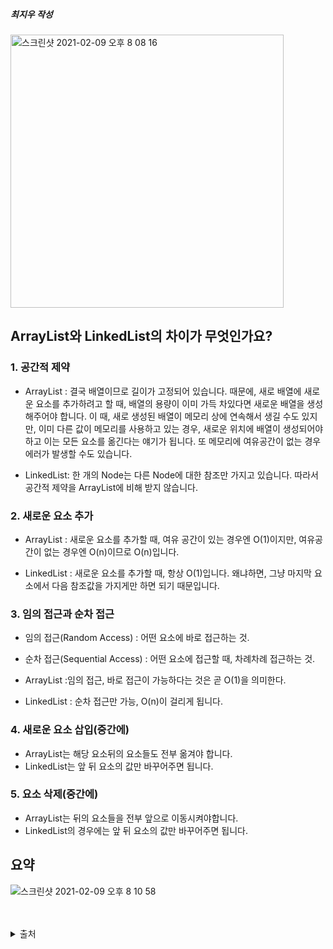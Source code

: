 ##### 최지우 작성 
<img width="437" alt="스크린샷 2021-02-09 오후 8 08 16" src="https://user-images.githubusercontent.com/29567741/107355241-8d59fb80-6b12-11eb-9601-a301e72adfb7.png">

## ArrayList와 LinkedList의 차이가 무엇인가요?

### 1. 공간적 제약
- ArrayList : 결국 배열이므로 길이가 고정되어 있습니다. 때문에, 새로 배열에 새로운 요소를 추가하려고 할 때, 배열의 용량이 이미 가득 차있다면 새로운 배열을 생성해주어야 합니다. 이 때, 새로 생성된 배열이 메모리 상에 연속해서 생길 수도 있지만, 이미 다른 값이 메모리를 사용하고 있는 경우, 새로운 위치에 배열이 생성되어야 하고 이는 모든 요소를 옮긴다는 얘기가 됩니다. 또 메모리에 여유공간이 없는 경우 에러가 발생할 수도 있습니다.

- LinkedList: 한 개의 Node는 다른 Node에 대한 참조만 가지고 있습니다. 따라서 공간적 제약을 ArrayList에 비해 받지 않습니다.

### 2. 새로운 요소 추가
- ArrayList : 새로운 요소를 추가할 때, 여유 공간이 있는 경우엔 O(1)이지만, 여유공간이 없는 경우엔 O(n)이므로 O(n)입니다.

- LinkedList : 새로운 요소를 추가할 때, 항상 O(1)입니다. 왜냐하면, 그냥 마지막 요소에서 다음 참조값을 가지게만 하면 되기 때문입니다.

### 3. 임의 접근과 순차 접근
- 임의 접근(Random Access) : 어떤 요소에 바로 접근하는 것. 
- 순차 접근(Sequential Access) : 어떤 요소에 접근할 때, 차례차례 접근하는 것.

- ArrayList :임의 접근, 바로 접근이 가능하다는 것은 곧 O(1)을 의미한다.
- LinkedList : 순차 접근만 가능, O(n)이 걸리게 됩니다.

### 4. 새로운 요소 삽입(중간에)
- ArrayList는 해당 요소뒤의 요소들도 전부 옮겨야 합니다.
- LinkedList는 앞 뒤 요소의 값만 바꾸어주면 됩니다.

### 5. 요소 삭제(중간에)
- ArrayList는 뒤의 요소들을 전부 앞으로 이동시켜야합니다.  
- LinkedList의 경우에는 앞 뒤 요소의 값만 바꾸어주면 됩니다.

## 요약

![스크린샷 2021-02-09 오후 8 10 58](https://user-images.githubusercontent.com/29567741/107355534-efb2fc00-6b12-11eb-90b0-364fa9f42600.png)



<br>
<br>
<details>
<summary>출처</summary>
1. https://medium.com/@audrl1010/linked-list-%EC%99%80-array-%EC%B0%A8%EC%9D%B4%EC%A0%90-4ba873c2e5f5<br>
2. https://devowen.com/285<br>
3. https://velog.io/@dion/difference-between-array-and-list<br>
4. https://www.geeksforgeeks.org/doubly-linked-list/<br>
5. https://www.nextree.co.kr/p6506/
</details>

